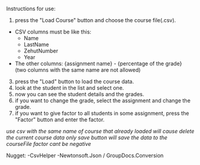 Instructions for use:
1. press the "Load Course" button and choose the course file(.csv).
 - CSV columns must be like this:
	- Name
	- LastName
	- ZehutNumber
	- Year
 - The other columns:
	{assignment name} - {percentage of the grade} (two columns with the same name are not allowed)

3. press the "Load" button to load the course data.
4. look at the student in the list and select one.
5. now you can see the student details and the grades.
6. if you want to change the grade, select the assignment and change the grade.
7. if you want to give factor to all students in some assignment, press the "Factor" button and enter the factor.

*use csv with the same name of course that already loaded will cause delete the current course data*
*only save button will save the data to the courseFile*
*factor cant be negative*

Nugget:
-CsvHelper
-Newtonsoft.Json / GroupDocs.Conversion
